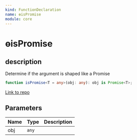 ```yaml
---
kind: FunctionDeclaration
name: ɵisPromise
module: core
---
```


# ɵisPromise

## description

Determine if the argument is shaped like a Promise

```ts
function isPromise<T = any>(obj: any): obj is Promise<T>;
```

[Link to repo](https://github.com/timdeschryver/angular/blob/master/packages/core/src/util/lang.ts#L14-L18)

## Parameters

| Name | Type  | Description |
| ---- | ----- | ----------- |
| obj  | `any` |             |
